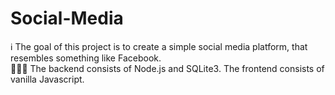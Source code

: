 # Social-Media
ℹ The goal of this project is to create a simple social media platform, that resembles something like Facebook.  
👩🏾‍💻  The backend consists of Node.js and SQLite3. The frontend consists of vanilla Javascript.
